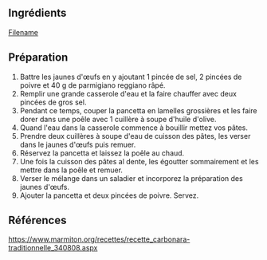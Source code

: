 
## Ingrédients

[Filename](/Ingredients/ingredients_carbo.md ':include')

## Préparation

1. Battre les jaunes d'œufs en y ajoutant 1 pincée de sel, 2 pincées de poivre et 40 g de parmigiano reggiano râpé.
1. Remplir une grande casserole d'eau et la faire chauffer avec deux pincées de gros sel.
1. Pendant ce temps, couper la pancetta en lamelles grossières et les faire dorer dans une poêle avec 1 cuillère à soupe d'huile d'olive.
1. Quand l'eau dans la casserole commence à bouillir mettez vos pâtes.
1. Prendre deux cuillères à soupe d'eau de cuisson des pâtes, les verser dans le jaunes d'œufs puis remuer.
1. Réservez la pancetta et laissez la poêle au chaud.
1. Une fois la cuisson des pâtes al dente, les égoutter sommairement et les mettre dans la poêle et remuer.
1. Verser le mélange dans un saladier et incorporez la préparation des jaunes d'œufs.
1. Ajouter la pancetta et deux pincées de poivre. Servez.

## Références

https://www.marmiton.org/recettes/recette_carbonara-traditionnelle_340808.aspx

